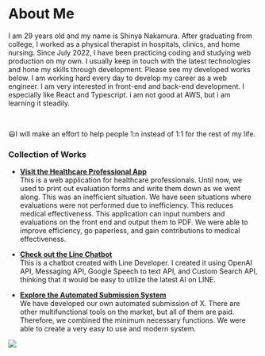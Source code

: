 <h1>
  About Me
</h1>

<p>
I am 29 years old and my name is Shinya Nakamura. After graduating from college, I worked as a physical therapist in hospitals, clinics, and home nursing.
Since July 2022, I have been practicing coding and studying web production on my own. I usually keep in touch with the latest technologies and hone my skills through development.
Please see my developed works below.
I am working hard every day to develop my career as a web engineer.
I am very interested in front-end and back-end development. I especially like React and Typescript. i am not good at AWS, but i am learning it steadily.</p>
</br>
<p>
😃I will make an effort to help people 1:n instead of 1:1 for the rest of my life.
</p>

### Collection of Works

- **[Visit the Healthcare Professional App](https://assessment-pdf-app.com)**  
  This is a web application for healthcare professionals. Until now, we used to print out evaluation forms and write them down as we went along. This was an inefficient situation. We have seen situations where evaluations were not performed due to inefficiency. This reduces medical effectiveness. This application can input numbers and evaluations on the front end and output them to PDF. We were able to improve efficiency, go paperless, and gain contributions to medical effectiveness.

- **[Check out the Line Chatbot](https://lin.ee/nmc0hnJ)**  
  This is a chatbot created with Line Developer. I created it using OpenAI API, Messaging API, Google Speech to text API, and Custom Search API, thinking that it would be easy to utilize the latest AI on LINE.

- **[Explore the Automated Submission System](https://x-app-7ede8bdeaf64.herokuapp.com)**  
  We have developed our own automated submission of X. There are other multifunctional tools on the market, but all of them are paid. Therefore, we combined the minimum necessary functions. We were able to create a very easy to use and modern system.





![](https://github-readme-stats.vercel.app/api/top-langs?username=mpnakamura)
